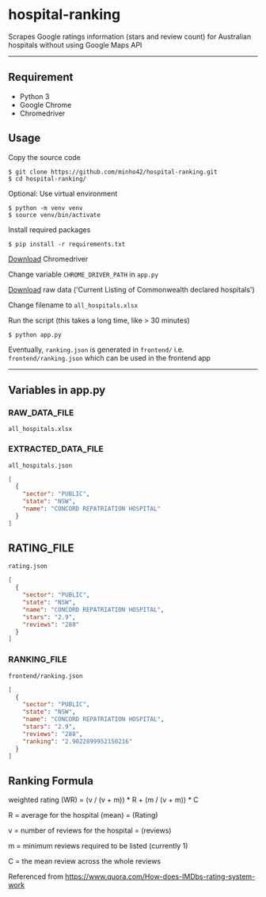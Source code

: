 # hospital-ranking

Scrapes Google ratings information (stars and review count) for Australian hospitals without using Google Maps API

----

## Requirement

- Python 3
- Google Chrome
- Chromedriver


## Usage

Copy the source code

```shell
$ git clone https://github.com/minho42/hospital-ranking.git
$ cd hospital-ranking/
```

Optional: Use virtual environment

```shell
$ python -m venv venv
$ source venv/bin/activate
```

Install required packages

```shell
$ pip install -r requirements.txt
```

[Download](https://chromedriver.chromium.org/downloads) Chromedriver

Change variable `CHROME_DRIVER_PATH` in `app.py`


[Download](https://www1.health.gov.au/internet/main/publishing.nsf/Content/hospitals2.htm) raw data ('Current Listing of Commonwealth declared hospitals')


Change filename to `all_hospitals.xlsx`

Run the script (this takes a long time, like > 30 minutes)
```
$ python app.py
```

Eventually, `ranking.json` is generated in `frontend/` i.e. `frontend/ranking.json` which can be used in the frontend app

----

## Variables in app.py
### RAW_DATA_FILE

`all_hospitals.xlsx`

### EXTRACTED_DATA_FILE

`all_hospitals.json`

```json
[
  {
    "sector": "PUBLIC",
    "state": "NSW",
    "name": "CONCORD REPATRIATION HOSPITAL"
  }
]
```

## RATING_FILE

`rating.json`

```json
[
  {
    "sector": "PUBLIC",
    "state": "NSW",
    "name": "CONCORD REPATRIATION HOSPITAL",
    "stars": "2.9",
    "reviews": "288"
  }
]
```

### RANKING_FILE

`frontend/ranking.json`

```json
[
  {
    "sector": "PUBLIC",
    "state": "NSW",
    "name": "CONCORD REPATRIATION HOSPITAL",
    "stars": "2.9",
    "reviews": "288",
    "ranking": "2.9022899952150216"
  }
]
```

## Ranking Formula
weighted rating (WR) = (v / (v + m)) * R + (m / (v + m)) * C

R = average for the hospital (mean) = (Rating)

v = number of reviews for the hospital = (reviews)

m = minimum reviews required to be listed (currently 1)

C = the mean review across the whole reviews

Referenced from https://www.quora.com/How-does-IMDbs-rating-system-work